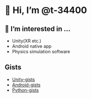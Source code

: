 # 👋 Hi, I’m @t-34400

## 👀 I’m interested in ...
  - Unity(XR etc.)
  - Android native app
  - Physics simulation software

## Gists
- [Unity-gists](https://github.com/t-34400/Unity-gists)
- [Android-gists](https://github.com/t-34400/Android-gists)
- [Python-gists](https://github.com/t-34400/Python-gists)

